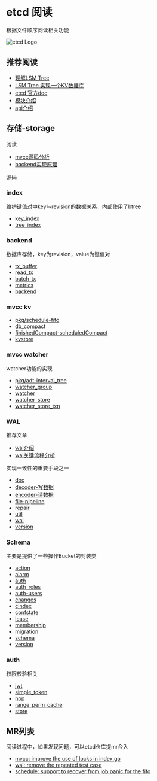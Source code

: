# etcd 阅读
根据文件顺序阅读相关功能

![etcd Logo](logos/etcd-horizontal-color.svg)

## 推荐阅读

- [理解LSM Tree](https://mp.weixin.qq.com/s/7kdg7VQMxa4TsYqPfF8Yug)
- [LSM Tree 实现一个KV数据库](https://www.cnblogs.com/whuanle/p/16297025.html)
- [etcd 官方doc](https://etcd.io/docs/v3.5/)
- [模块介绍](https://etcd.io/docs/v3.5/dev-internal/modules/)
- [api介绍](https://www.lixueduan.com/post/etcd/03-v3-analyze/)

## 存储-storage

阅读
- [mvcc源码分析](https://www.lixueduan.com/post/etcd/12-mvcc-analyze/)
- [backend实现原理](https://blog.csdn.net/u010853261/article/details/109630223)

源码 
### index
维护键值对中key与revision的数据关系，内部使用了btree
- [key_index](https://github.com/SimFG/etcd-doc/blob/simfg-doc/server/storage/mvcc/key_index.go)
- [tree_index](https://github.com/SimFG/etcd-doc/blob/simfg-doc/server/storage/mvcc/index.go)
### backend
数据库存储，key为revision，value为键值对
- [tx_buffer](https://github.com/SimFG/etcd-doc/blob/simfg-doc/server/storage/backend/tx_buffer.go)
- [read_tx](https://github.com/SimFG/etcd-doc/blob/simfg-doc/server/storage/backend/read_tx.go)
- [batch_tx](https://github.com/SimFG/etcd-doc/blob/simfg-doc/server/storage/backend/batch_tx.go)
- [metrics](https://github.com/SimFG/etcd-doc/blob/simfg-doc/server/storage/backend/metrics.go)
- [backend](https://github.com/SimFG/etcd-doc/blob/simfg-doc/server/storage/backend/backend.go)
### mvcc kv
- [pkg/schedule-fifo](https://github.com/SimFG/etcd-doc/blob/simfg-doc/pkg/schedule/schedule.go)
- [db_compact](https://github.com/SimFG/etcd-doc/blob/simfg-doc/server/storage/mvcc/kvstore_compaction.go)
- [finishedCompact-scheduledCompact](https://github.com/SimFG/etcd-doc/blob/simfg-doc/server/storage/mvcc/store.go)
- [kvstore](https://github.com/SimFG/etcd-doc/blob/simfg-doc/server/storage/mvcc/kvstore.go)
### mvcc watcher
watcher功能的实现
- [pkg/adt-interval_tree](https://github.com/SimFG/etcd-doc/blob/simfg-doc/pkg/adt/interbal_tree.go)
- [watcher_group](https://github.com/SimFG/etcd-doc/blob/simfg-doc/server/storage/mvcc/watcher_group.go)
- [watcher](https://github.com/SimFG/etcd-doc/blob/simfg-doc/server/storage/mvcc/watcher.go)
- [watcher_store](https://github.com/SimFG/etcd-doc/blob/simfg-doc/server/storage/mvcc/watchable_store.go)
- [watcher_store_txn](https://github.com/SimFG/etcd-doc/blob/simfg-doc/server/storage/mvcc/watchable_store_txn.go)
### WAL
推荐文章

- [wal介绍](https://www.codedump.info/post/20210628-etcd-wal/)
- [wal关键流程分析](https://zhuanlan.zhihu.com/p/380378857)

实现一致性的重要手段之一
- [doc](https://github.com/SimFG/etcd-doc/blob/simfg-doc/server/storage/wal/doc.go)
- [decoder-写数据](https://github.com/SimFG/etcd-doc/blob/simfg-doc/server/storage/wal/decoder.go)
- [encoder-读数据](https://github.com/SimFG/etcd-doc/blob/simfg-doc/server/storage/wal/encoder.go)
- [file-pipeline](https://github.com/SimFG/etcd-doc/blob/simfg-doc/server/storage/wal/file_pipeline.go)
- [repair](https://github.com/SimFG/etcd-doc/blob/simfg-doc/server/storage/wal/repair.go)
- [util](https://github.com/SimFG/etcd-doc/blob/simfg-doc/server/storage/wal/util.go)
- [wal](https://github.com/SimFG/etcd-doc/blob/simfg-doc/server/storage/wal/wal.go)
- [version](https://github.com/SimFG/etcd-doc/blob/simfg-doc/server/storage/wal/version.go)
### Schema
主要是提供了一些操作Bucket的封装类
- [action](https://github.com/SimFG/etcd-doc/blob/simfg-doc/server/storage/schema/actions.go)
- [alarm](https://github.com/SimFG/etcd-doc/blob/simfg-doc/server/storage/schema/alarm.go)
- [auth](https://github.com/SimFG/etcd-doc/blob/simfg-doc/server/storage/schema/auth.go)
- [auth_roles](https://github.com/SimFG/etcd-doc/blob/simfg-doc/server/storage/schema/auth_roles.go)
- [auth-users](https://github.com/SimFG/etcd-doc/blob/simfg-doc/server/storage/schema/auth_users.go)
- [changes](https://github.com/SimFG/etcd-doc/blob/simfg-doc/server/storage/schema/changes.go)
- [cindex](https://github.com/SimFG/etcd-doc/blob/simfg-doc/server/storage/schema/cindex.go)
- [confstate](https://github.com/SimFG/etcd-doc/blob/simfg-doc/server/storage/schema/confstate.go)
- [lease](https://github.com/SimFG/etcd-doc/blob/simfg-doc/server/storage/schema/lease.go)
- [membership](https://github.com/SimFG/etcd-doc/blob/simfg-doc/server/storage/schema/membership.go)
- [migration](https://github.com/SimFG/etcd-doc/blob/simfg-doc/server/storage/schema/migration.go)
- [schema](https://github.com/SimFG/etcd-doc/blob/simfg-doc/server/storage/schema/schema.go)
- [version](https://github.com/SimFG/etcd-doc/blob/simfg-doc/server/storage/schema/version.go)
### auth
权限校验相关
- [jwt](https://github.com/SimFG/etcd-doc/blob/simfg-doc/server/auth/jwt.go)
- [simple_token](https://github.com/SimFG/etcd-doc/blob/simfg-doc/server/auth/simple_token.go)
- [nop](https://github.com/SimFG/etcd-doc/blob/simfg-doc/server/auth/nop.go)
- [range_perm_cache](https://github.com/SimFG/etcd-doc/blob/simfg-doc/server/auth/range_perm_cache.go)
- [store](https://github.com/SimFG/etcd-doc/blob/simfg-doc/server/auth/store.go)

## MR列表
阅读过程中，如果发现问题，可以etcd仓库提mr合入
- [mvcc: improve the use of locks in index.go](https://github.com/etcd-io/etcd/pull/14084)
- [wal: remove the repeated test case](https://github.com/etcd-io/etcd/pull/14106)
- [schedule: support to recover from job panic for the fifo](https://github.com/etcd-io/etcd/pull/14109)
